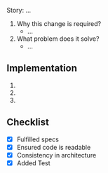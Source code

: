 Story: ...

1. Why this change is required?
    - ...
2. What problem does it solve?
    - ...

## Implementation
1.
2.
3.

## Checklist
- [x] Fulfilled specs
- [x] Ensured code is readable
- [x] Consistency in architecture
- [x] Added Test

